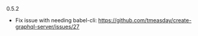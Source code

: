 0.5.2

 - Fix issue with needing babel-cli: https://github.com/tmeasday/create-graphql-server/issues/27
